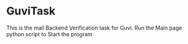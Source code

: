 # GuviTask
This is the mail Backend Verification task for Guvi.
Run the Main page python script to Start the program
